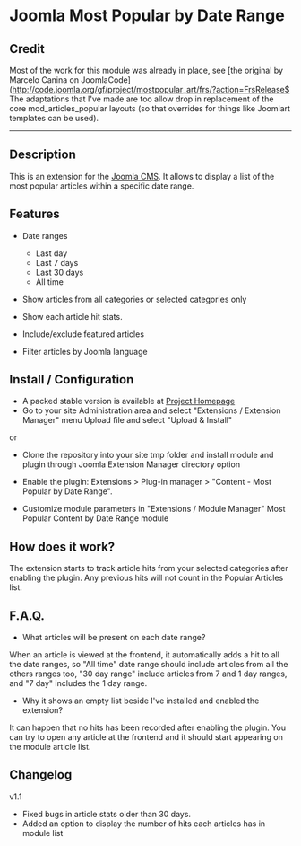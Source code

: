 Joomla Most Popular by Date Range
=================================


Credit
-------

Most of the work for this module was already in place, see [the original by Marcelo Canina on JoomlaCode] (http://code.joomla.org/gf/project/mostpopular_art/frs/?action=FrsRelease$
The adaptations that I've made are too allow drop in replacement of the core mod_articles_popular layouts (so that overrides for things like Joomlart templates can be used).



---------------------------
Description
---------------------------

This is an extension for the [Joomla CMS](http://www.joomla.org). It allows to display a list of the most popular articles within a specific date range.

Features
---------------------------
-   Date ranges
    -   Last day
    -   Last 7 days
    -   Last 30 days
    -   All time

-   Show articles from all categories or selected categories only

-   Show each article hit stats.

-   Include/exclude featured articles

-   Filter articles by Joomla language

Install / Configuration
---------------------------
- A packed stable version is available at [Project Homepage](http://code.joomla.org/gf/project/mostpopular_art/frs/)
- Go to your site Administration area and select "Extensions / Extension Manager" menu
Upload file and select "Upload & Install"

or

- Clone the repository into your site tmp folder and install module and plugin through Joomla Extension Manager directory option

- Enable the plugin: Extensions > Plug-in manager > "Content - Most Popular by Date Range".

- Customize module parameters in "Extensions / Module Manager" Most Popular Content by Date Range module

How does it work?
-----------------

The extension starts to track article hits from your selected categories after enabling the plugin. Any previous hits will not count in the Popular Articles list.

F.A.Q.
------

- What articles will be present on each date range?

When an article is viewed at the frontend, it automatically adds a hit to all the date ranges, so "All time" date range should include articles from all the others ranges too, "30 day range" include articles from 7 and 1 day ranges, and "7 day" includes the 1 day range.

- Why it shows an empty list beside I've installed and enabled the extension?

It can happen that no hits has been recorded after enabling the plugin. You can try to open any article at the frontend and it should start appearing on the module article list.


Changelog
--------------------------

v1.1
- Fixed bugs in article stats older than 30 days.
- Added an option to display the number of hits each articles has in module list
